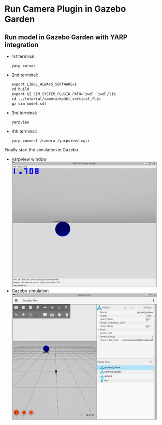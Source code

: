 # Run Camera Plugin in Gazebo Garden

## Run model in Gazebo Garden with YARP integration

- 1st terminal:
  ~~~
  yarp server
  ~~~
- 2nd terminal:
  ~~~
  export LIBGL_ALWAYS_SOFTWARE=1 
  cd build
  export GZ_SIM_SYSTEM_PLUGIN_PATH=`pwd`:`pwd`/lib
  cd ../tutorial/camera/model_vertical_flip
  gz sim model.sdf
  ~~~
- 3rd terminal:
  ~~~
  yarpview
  ~~~
- 4th terminal:
  ~~~
  yarp connect /camera /yarpview/img:i
  ~~~

Finally start the simulation in Gazebo.
- yarpview window
  ![yarpview window](imgs/yarpview_vertical_flip.png "yarpview window")
- Gazebo simulation
  ![Gazebo simulation](imgs/simulation.png "Gazebo simulation")